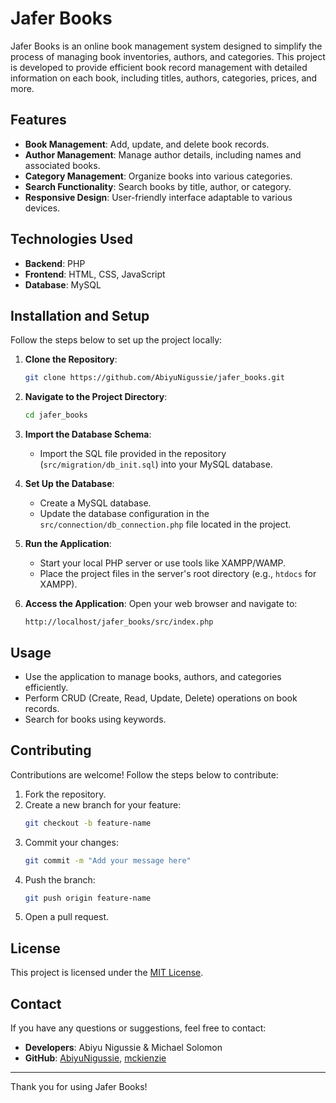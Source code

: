 # Jafer Books

Jafer Books is an online book management system designed to simplify the process of managing book inventories, authors, and categories. This project is developed to provide efficient book record management with detailed information on each book, including titles, authors, categories, prices, and more.

## Features

- **Book Management**: Add, update, and delete book records.
- **Author Management**: Manage author details, including names and associated books.
- **Category Management**: Organize books into various categories.
- **Search Functionality**: Search books by title, author, or category.
- **Responsive Design**: User-friendly interface adaptable to various devices.

## Technologies Used

- **Backend**: PHP
- **Frontend**: HTML, CSS, JavaScript
- **Database**: MySQL

## Installation and Setup

Follow the steps below to set up the project locally:

1. **Clone the Repository**:

   ```bash
   git clone https://github.com/AbiyuNigussie/jafer_books.git
   ```

2. **Navigate to the Project Directory**:
   ```bash
   cd jafer_books
   ```
3. **Import the Database Schema**:

   - Import the SQL file provided in the repository (`src/migration/db_init.sql`) into your MySQL database.

4. **Set Up the Database**:

   - Create a MySQL database.
   - Update the database configuration in the `src/connection/db_connection.php` file located in the project.

5. **Run the Application**:

   - Start your local PHP server or use tools like XAMPP/WAMP.
   - Place the project files in the server's root directory (e.g., `htdocs` for XAMPP).

6. **Access the Application**:
   Open your web browser and navigate to:
   ```
   http://localhost/jafer_books/src/index.php
   ```

## Usage

- Use the application to manage books, authors, and categories efficiently.
- Perform CRUD (Create, Read, Update, Delete) operations on book records.
- Search for books using keywords.

## Contributing

Contributions are welcome! Follow the steps below to contribute:

1. Fork the repository.
2. Create a new branch for your feature:
   ```bash
   git checkout -b feature-name
   ```
3. Commit your changes:
   ```bash
   git commit -m "Add your message here"
   ```
4. Push the branch:
   ```bash
   git push origin feature-name
   ```
5. Open a pull request.

## License

This project is licensed under the [MIT License](LICENSE).

## Contact

If you have any questions or suggestions, feel free to contact:

- **Developers**: Abiyu Nigussie & Michael Solomon
- **GitHub**: [AbiyuNigussie](https://github.com/AbiyuNigussie), [mckienzie](https://github.com/mckienzie7)

---

Thank you for using Jafer Books!
